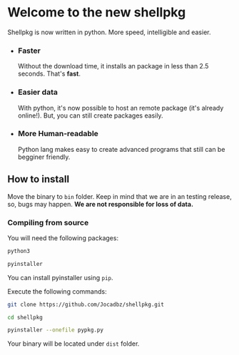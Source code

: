 # Welcome to the new shellpkg

Shellpkg is now written in python. More speed, intelligible and easier.

- ### Faster
    Without the download time, it installs an package in less than 2.5 seconds. That's **fast**.

- ### Easier data
    With python, it's now possible to host an remote package (it's already online!). But, you can still create packages easily.

- ### More Human-readable
    Python lang makes easy to create advanced programs that still can be begginer friendly.

## How to install

Move the binary to ```bin``` folder. Keep in mind that we are in an testing release, so, bugs may happen.
**We are not responsible for loss of data.**

### Compiling from source

You will need the following packages:

```bash
python3
```

```bash
pyinstaller
```

You can install pyinstaller using ```pip```.

Execute the following commands:

```bash
git clone https://github.com/Jocadbz/shellpkg.git
```

```bash
cd shellpkg
```

```bash
pyinstaller --onefile pypkg.py
```

Your binary will be located under ```dist``` folder.
